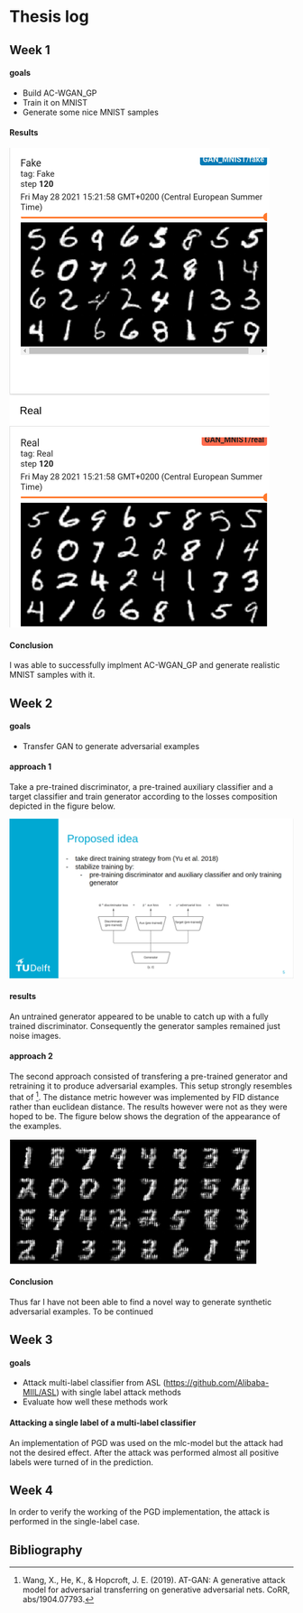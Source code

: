 # Thesis log

## Week 1

#### goals
- Build AC-WGAN_GP
- Train it on MNIST
- Generate some nice MNIST samples

#### Results
![ACGAN](/images/AC-WGAN_GP.png)

#### Conclusion
I was able to successfully implment AC-WGAN_GP and generate realistic MNIST samples with it.


## Week 2

#### goals
- Transfer GAN to generate adversarial examples

#### approach 1
Take a pre-trained discriminator, a pre-trained auxiliary classifier and a target classifier and train generator according to the losses composition depicted in the figure below.

![synthetic-adversarial-framework](/images/synthetic-adversarial-framework.png)

#### results
An untrained generator appeared to be unable to catch up with a fully trained discriminator. Consequently the generator samples remained just noise images.

#### approach 2
The second approach consisted of transfering a pre-trained generator and retraining it to produce adversarial examples. This setup strongly resembles that of [^AT-GAN]. The distance metric however was implemented by FID distance rather than euclidean distance. The results however were not as they were hoped to be. The figure below shows the degration of the appearance of the examples. 

![synthetic-adversarial-framework-with-fid](/images/synthetic-adversarial-framework-with-fid.png)

#### Conclusion
Thus far I have not been able to find a novel way to generate synthetic adversarial examples. To be continued

## Week 3

#### goals
- Attack multi-label classifier from ASL (https://github.com/Alibaba-MIIL/ASL) with single label attack methods
- Evaluate how well these methods work

#### Attacking a single label of a multi-label classifier
An implementation of PGD was used on the mlc-model but the attack had not the desired effect. After the attack was performed almost all positive labels were turned of in the prediction. 

## Week 4
In order to verify the working of the PGD implementation, the attack is performed in the single-label case. 
 

## Bibliography
[^AT-GAN]: Wang, X., He, K., & Hopcroft, J. E. (2019). AT-GAN: A generative attack model for adversarial transferring on generative adversarial nets. CoRR, abs/1904.07793.
